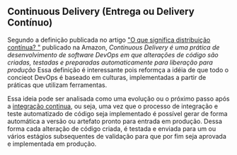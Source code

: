 ## Continuous Delivery (Entrega ou Delivery Contínuo)

Segundo a definição publicada no artigo ["O que significa distribuição contínua?
"](https://aws.amazon.com/devops/continuous-delivery/) publicado na Amazon, *Continuous Delivery é uma prática de desenvolvimento de software DevOps em que alterações de código são criadas, testadas e preparadas automaticamente para liberação para produção* Essa definição é interessante pois reformça a idéia de que todo o concieot DevOps é baseado em culturas, implementadas a partir de práticas que utilizam ferramentas.

Essa ideia pode ser analisada como uma evolução ou o próximo passo após a [integração continua](https://github.com/2TINsecdevops/classroom/blob/master/content/concepts/ci.md), ou seja, uma vez que o processo de integração e teste automatizado de código seja implementado é possível gerar de forma automática a versão ou artefato pronto para entrada em produção. Dessa forma cada alteração de código criada, é testada e enviada para um ou vários estágios subsequentes de validação para que por fim seja aprovada e implementada em produção.